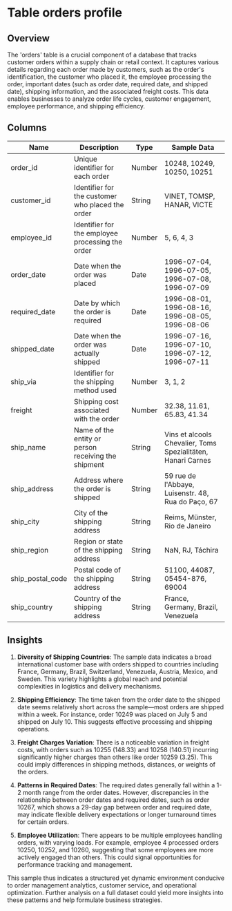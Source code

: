 # Table orders profile

## Overview
The 'orders' table is a crucial component of a database that tracks customer orders within a supply chain or retail context. It captures various details regarding each order made by customers, such as the order's identification, the customer who placed it, the employee processing the order, important dates (such as order date, required date, and shipped date), shipping information, and the associated freight costs. This data enables businesses to analyze order life cycles, customer engagement, employee performance, and shipping efficiency.

## Columns

| Name               | Description                                         | Type    | Sample Data                                                   |
|--------------------|-----------------------------------------------------|---------|--------------------------------------------------------------|
| order_id           | Unique identifier for each order                    | Number  | 10248, 10249, 10250, 10251                                   |
| customer_id        | Identifier for the customer who placed the order    | String  | VINET, TOMSP, HANAR, VICTE                                   |
| employee_id        | Identifier for the employee processing the order     | Number  | 5, 6, 4, 3                                                   |
| order_date         | Date when the order was placed                       | Date    | 1996-07-04, 1996-07-05, 1996-07-08, 1996-07-09               |
| required_date      | Date by which the order is required                  | Date    | 1996-08-01, 1996-08-16, 1996-08-05, 1996-08-06               |
| shipped_date       | Date when the order was actually shipped             | Date    | 1996-07-16, 1996-07-10, 1996-07-12, 1996-07-11               |
| ship_via           | Identifier for the shipping method used              | Number  | 3, 1, 2                                                     |
| freight            | Shipping cost associated with the order              | Number  | 32.38, 11.61, 65.83, 41.34                                   |
| ship_name          | Name of the entity or person receiving the shipment  | String  | Vins et alcools Chevalier, Toms Spezialitäten, Hanari Carnes |
| ship_address       | Address where the order is shipped                   | String  | 59 rue de l'Abbaye, Luisenstr. 48, Rua do Paço, 67         |
| ship_city          | City of the shipping address                          | String  | Reims, Münster, Rio de Janeiro                                |
| ship_region        | Region or state of the shipping address              | String  | NaN, RJ, Táchira                                             |
| ship_postal_code   | Postal code of the shipping address                   | String  | 51100, 44087, 05454-876, 69004                               |
| ship_country       | Country of the shipping address                       | String  | France, Germany, Brazil, Venezuela                            |

## Insights
1. **Diversity of Shipping Countries**: The sample data indicates a broad international customer base with orders shipped to countries including France, Germany, Brazil, Switzerland, Venezuela, Austria, Mexico, and Sweden. This variety highlights a global reach and potential complexities in logistics and delivery mechanisms.

2. **Shipping Efficiency**: The time taken from the order date to the shipped date seems relatively short across the sample—most orders are shipped within a week. For instance, order 10249 was placed on July 5 and shipped on July 10. This suggests effective processing and shipping operations.

3. **Freight Charges Variation**: There is a noticeable variation in freight costs, with orders such as 10255 (148.33) and 10258 (140.51) incurring significantly higher charges than others like order 10259 (3.25). This could imply differences in shipping methods, distances, or weights of the orders.

4. **Patterns in Required Dates**: The required dates generally fall within a 1-2 month range from the order dates. However, discrepancies in the relationship between order dates and required dates, such as order 10267, which shows a 29-day gap between order and required date, may indicate flexible delivery expectations or longer turnaround times for certain orders.

5. **Employee Utilization**: There appears to be multiple employees handling orders, with varying loads. For example, employee 4 processed orders 10250, 10252, and 10260, suggesting that some employees are more actively engaged than others. This could signal opportunities for performance tracking and management. 

This sample thus indicates a structured yet dynamic environment conducive to order management analytics, customer service, and operational optimization. Further analysis on a full dataset could yield more insights into these patterns and help formulate business strategies.